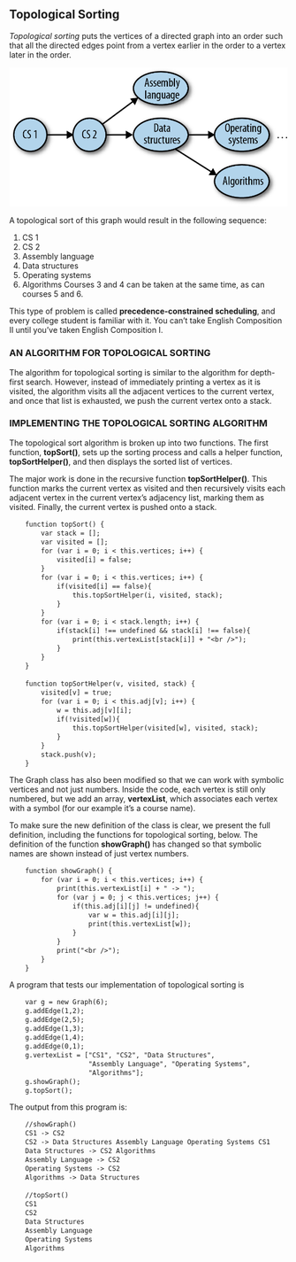 ## Topological Sorting

*Topological sorting* puts the vertices of a directed graph into an order such that all the directed edges point from a vertex earlier in the order to a vertex later in the order.

![A directed graph model of a computer science curriculum](../img/graphmodel.png)

A topological sort of this graph would result in the following sequence:

1. CS 1
2. CS 2
3. Assembly language
4. Data structures
5. Operating systems
6. Algorithms
Courses 3 and 4 can be taken at the same time, as can courses 5 and 6.

This type of problem is called **precedence-constrained scheduling**, and every college student is familiar with it. You can’t take English Composition II until you’ve taken English Composition I.

### AN ALGORITHM FOR TOPOLOGICAL SORTING

The algorithm for topological sorting is similar to the algorithm for depth-first search. However, instead of immediately printing a vertex as it is visited, the algorithm visits all the adjacent vertices to the current vertex, and once that list is exhausted, we push the current vertex onto a stack.

### IMPLEMENTING THE TOPOLOGICAL SORTING ALGORITHM

The topological sort algorithm is broken up into two functions. The first function, **topSort()**, sets up the sorting process and calls a helper function, **topSortHelper()**, and then displays the sorted list of vertices.

The major work is done in the recursive function **topSortHelper()**. This function marks the current vertex as visited and then recursively visits each adjacent vertex in the current vertex’s adjacency list, marking them as visited. Finally, the current vertex is pushed onto a stack.
```
    function topSort() {
        var stack = [];
        var visited = [];
        for (var i = 0; i < this.vertices; i++) {
            visited[i] = false;
        }
        for (var i = 0; i < this.vertices; i++) {
            if(visited[i] == false){
                this.topSortHelper(i, visited, stack);
            }
        }
        for (var i = 0; i < stack.length; i++) {
            if(stack[i] !== undefined && stack[i] !== false){
                print(this.vertexList[stack[i]] + "<br />");
            }
        }
    }

    function topSortHelper(v, visited, stack) {
        visited[v] = true;
        for (var i = 0; i < this.adj[v]; i++) {
            w = this.adj[v][i];
            if(!visited[w]){
                this.topSortHelper(visited[w], visited, stack);
            }
        }
        stack.push(v);
    }
```

The Graph class has also been modified so that we can work with symbolic vertices and not just numbers. Inside the code, each vertex is still only numbered, but we add an array, **vertexList**, which associates each vertex with a symbol (for our example it’s a course name).

To make sure the new definition of the class is clear, we present the full definition, including the functions for topological sorting, below. The definition of the function **showGraph()** has changed so that symbolic names are shown instead of just vertex numbers.
```
    function showGraph() {
        for (var i = 0; i < this.vertices; i++) {
            print(this.vertexList[i] + " -> ");
            for (var j = 0; j < this.vertices; j++) {
                if(this.adj[i][j] != undefined){
                    var w = this.adj[i][j];
                    print(this.vertexList[w]);
                }
            }
            print("<br />");
        }
    }
```

A program that tests our implementation of topological sorting is
```
    var g = new Graph(6);
    g.addEdge(1,2);
    g.addEdge(2,5);
    g.addEdge(1,3);
    g.addEdge(1,4);
    g.addEdge(0,1);
    g.vertexList = ["CS1", "CS2", "Data Structures",
                    "Assembly Language", "Operating Systems",
                    "Algorithms"];
    g.showGraph();
    g.topSort();
```

The output from this program is:
```
    //showGraph()
    CS1 -> CS2
    CS2 -> Data Structures Assembly Language Operating Systems CS1
    Data Structures -> CS2 Algorithms
    Assembly Language -> CS2
    Operating Systems -> CS2
    Algorithms -> Data Structures

    //topSort()
    CS1
    CS2
    Data Structures
    Assembly Language
    Operating Systems
    Algorithms
```
